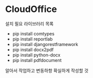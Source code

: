 # CloudOffice


설치 필요 라이브러리 목록

- pip install comtypes
- pip install reportlab
- pip install djangorestframework
- pip install docx2pdf
- pip install python-docx
- pip install pdfdocument

알아서 작업하고 변동하항 확실하게 작성할 것
